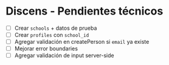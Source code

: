 # Discens - Pendientes técnicos

- [ ] Crear `schools` + datos de prueba
- [ ] Crear `profiles` con `school_id`
- [ ] Agregar validación en createPerson si `email` ya existe
- [ ] Mejorar error boundaries
- [ ] Agregar validación de input server-side
